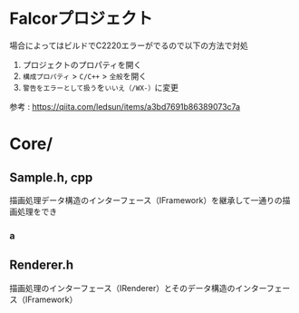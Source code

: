 # Falcorプロジェクト
場合によってはビルドでC2220エラーがでるので以下の方法で対処
1.  プロジェクトのプロパティを開く
2.  `構成プロパティ`  >  `C/C++`  >  `全般`を開く
3.  `警告をエラーとして扱う`を`いいえ（/WX-）`に変更

参考 : https://qiita.com/ledsun/items/a3bd7691b86389073c7a

# Core/

## Sample.h, cpp
描画処理データ構造のインターフェース（IFramework）を継承して一通りの描画処理をでき

### a

## Renderer.h
描画処理のインターフェース（IRenderer）とそのデータ構造のインターフェース（IFramework）

<!--stackedit_data:
eyJoaXN0b3J5IjpbMzk5MDYyMDM4LC0xNTEzNzMzNzg2LC0xNj
E2NDAzOTcyLC0xNTE5MzA1OTM3LC0xMDAyNjQzODQsODkxMDEy
MDQ4XX0=
-->